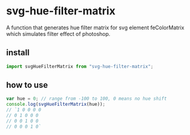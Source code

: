 # svg-hue-filter-matrix

A function that generates hue filter matrix for svg element feColorMatrix which simulates filter effect of photoshop.

## install

```javascript
import svgHueFilterMatrix from "svg-hue-filter-matrix";
```

## how to use

```javascript
var hue = 0; // range from -100 to 100, 0 means no hue shift
console.log(svgHueFilterMatrix(hue));
// `1 0 0 0 0
// 0 1 0 0 0
// 0 0 1 0 0
// 0 0 0 1 0`
```
